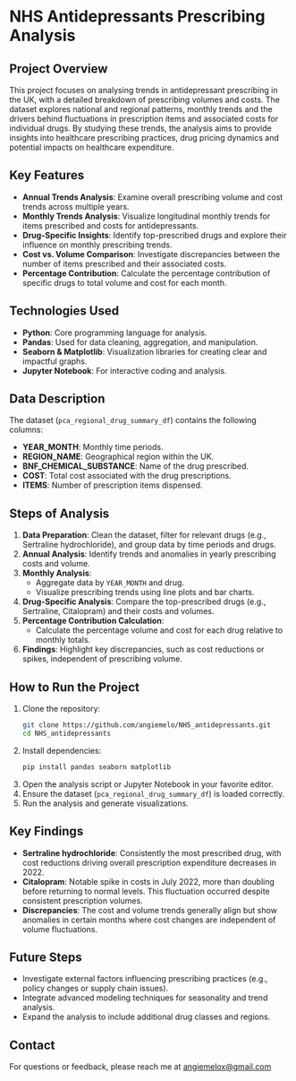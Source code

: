 # NHS Antidepressants Prescribing Analysis

## Project Overview
This project focuses on analysing trends in antidepressant prescribing in the UK, with a detailed breakdown of prescribing volumes and costs. The dataset explores national and regional patterns, monthly trends and the drivers behind fluctuations in prescription items and associated costs for individual drugs. By studying these trends, the analysis aims to provide insights into healthcare prescribing practices, drug pricing dynamics and potential impacts on healthcare expenditure.

## Key Features
- **Annual Trends Analysis**: Examine overall prescribing volume and cost trends across multiple years.
- **Monthly Trends Analysis**: Visualize longitudinal monthly trends for items prescribed and costs for antidepressants.
- **Drug-Specific Insights**: Identify top-prescribed drugs and explore their influence on monthly prescribing trends.
- **Cost vs. Volume Comparison**: Investigate discrepancies between the number of items prescribed and their associated costs.
- **Percentage Contribution**: Calculate the percentage contribution of specific drugs to total volume and cost for each month.

## Technologies Used
- **Python**: Core programming language for analysis.
- **Pandas**: Used for data cleaning, aggregation, and manipulation.
- **Seaborn & Matplotlib**: Visualization libraries for creating clear and impactful graphs.
- **Jupyter Notebook**: For interactive coding and analysis.

## Data Description
The dataset (`pca_regional_drug_summary_df`) contains the following columns:
- **YEAR_MONTH**: Monthly time periods.
- **REGION_NAME**: Geographical region within the UK.
- **BNF_CHEMICAL_SUBSTANCE**: Name of the drug prescribed.
- **COST**: Total cost associated with the drug prescriptions.
- **ITEMS**: Number of prescription items dispensed.

## Steps of Analysis
1. **Data Preparation**: Clean the dataset, filter for relevant drugs (e.g., Sertraline hydrochloride), and group data by time periods and drugs.
2. **Annual Analysis**: Identify trends and anomalies in yearly prescribing costs and volume.
3. **Monthly Analysis**:
   - Aggregate data by `YEAR_MONTH` and drug.
   - Visualize prescribing trends using line plots and bar charts.
4. **Drug-Specific Analysis**: Compare the top-prescribed drugs (e.g., Sertraline, Citalopram) and their costs and volumes.
5. **Percentage Contribution Calculation**:
   - Calculate the percentage volume and cost for each drug relative to monthly totals.
6. **Findings**: Highlight key discrepancies, such as cost reductions or spikes, independent of prescribing volume.

## How to Run the Project
1. Clone the repository:
   ```bash
   git clone https://github.com/angiemelo/NHS_antidepressants.git
   cd NHS_antidepressants
   ```
2. Install dependencies:
   ```bash
   pip install pandas seaborn matplotlib
   ```
3. Open the analysis script or Jupyter Notebook in your favorite editor.
4. Ensure the dataset (`pca_regional_drug_summary_df`) is loaded correctly.
5. Run the analysis and generate visualizations.

## Key Findings
- **Sertraline hydrochloride**: Consistently the most prescribed drug, with cost reductions driving overall prescription expenditure decreases in 2022.
- **Citalopram**: Notable spike in costs in July 2022, more than doubling before returning to normal levels. This fluctuation occurred despite consistent prescription volumes.
- **Discrepancies**: The cost and volume trends generally align but show anomalies in certain months where cost changes are independent of volume fluctuations.

## Future Steps
- Investigate external factors influencing prescribing practices (e.g., policy changes or supply chain issues).
- Integrate advanced modeling techniques for seasonality and trend analysis.
- Expand the analysis to include additional drug classes and regions.

## Contact
For questions or feedback, please reach me at angiemelox@gmail.com
